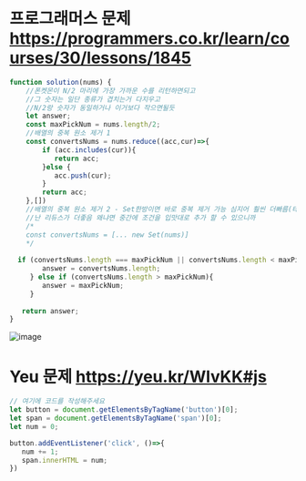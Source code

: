# 프로그래머스 문제 https://programmers.co.kr/learn/courses/30/lessons/1845

```javascript
function solution(nums) {
    //폰켓몬이 N/2 마리에 가장 가까운 수를 리턴하면되고 
    //그 숫자는 일단 종류가 겹치는거 다지우고 
    //N/2랑 숫자가 동일하거나 이거보다 작으면될듯 
    let answer;
    const maxPickNum = nums.length/2;
    //배열의 중복 원소 제거 1
    const convertsNums = nums.reduce((acc,cur)=>{ 
 	    if (acc.includes(cur)){
 		   return acc;
 		}else {
           acc.push(cur);
        }
        return acc;
    },[])
    //배열의 중복 원소 제거 2 - Set한방이면 바로 중복 제거 가능 심지어 훨씬 더빠름(테스트 시간 거의 절반)
    //난 리듀스가 더좋음 왜냐면 중간에 조건을 입맛대로 추가 할 수 있으니까 
    /*
    const convertsNums = [... new Set(nums)]
    */
    
  if (convertsNums.length === maxPickNum || convertsNums.length < maxPickNum){
  	    answer = convertsNums.length;
     } else if (convertsNums.length > maxPickNum){
  		answer = maxPickNum;
     }
 
   return answer;
}

```
![image](https://user-images.githubusercontent.com/43168019/120913953-c166b700-c6d5-11eb-93b2-8013bdbbacc3.png)


# Yeu 문제  https://yeu.kr/WlvKK#js
```javascript 
// 여기에 코드를 작성해주세요
let button = document.getElementsByTagName('button')[0];
let span = document.getElementsByTagName('span')[0];
let num = 0;

button.addEventListener('click', ()=>{ 
   num += 1;
   span.innerHTML = num;
})
```
